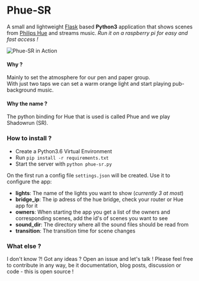# Phue-SR
A small and lightweight [Flask](http://flask.pocoo.org/) based **Python3** application that shows scenes from [Philips Hue](http://www2.meethue.com/en-us) and streams music. 
*Run it on a raspberry pi for easy and fast access !*

![Phue-SR in Action](https://screenshots.firefoxusercontent.com/images/d7cc2517-0385-48c6-bb6f-78599900bf2f.png)

#### Why ?
Mainly to set the atmosphere for our pen and paper group.  
With just two taps we can set a warm orange light and start playing pub-background music.

#### Why the name ?
The python binding for Hue that is used is called Phue and we play Shadowrun (SR).

### How to install ?
- Create a Python3.6 Virtual Environment
- Run `pip install -r requirements.txt`
- Start the server with `python phue-sr.py`

On the first run a config file `settings.json` will be created. Use it to configure the app:
- **lights**: The name of the lights you want to show (*currently 3 at most*)
- **bridge_ip**: The ip adress of the hue bridge, check your router or Hue app for it
- **owners**: When starting the app you get a list of the owners and corresponding scenes, add the id's of scenes you want to see
- **sound_dir**: The directory where all the sound files should be read from
- **transition**: The transition time for scene changes

### What else ?
I don't know ?! Got any ideas ? Open an issue and let's talk !
Please feel free to contribute in any way, be it documentation, blog posts, discussion or code - this is open source !
